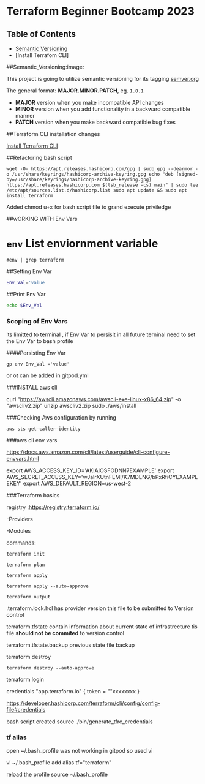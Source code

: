 # Terraform Beginner Bootcamp 2023

## Table of Contents 

- [Semantic Versioning](#semantic-versioning)
- [Install Terrafom CLI]



##Semantic_Versioning:image:

This project is going to utilize semantic versioning for its tagging
[semver.org](https://semver.org/)

The general format:
  **MAJOR.MINOR.PATCH**, eg. `1.0.1`

- **MAJOR** version when you make incompatible API changes
- **MINOR** version when you add functionality in a backward compatible manner
- **PATCH** version when you make backward compatible bug fixes

##Terraform CLI  installation changes

[Install Terraform CLI](https://developer.hashicorp.com/terraform/downloads)


##Refactoring bash script

`wget -O- https://apt.releases.hashicorp.com/gpg | sudo gpg --dearmor -o /usr/share/keyrings/hashicorp-archive-keyring.gpg
echo "deb [signed-by=/usr/share/keyrings/hashicorp-archive-keyring.gpg] https://apt.releases.hashicorp.com $(lsb_release -cs) main" | sudo tee /etc/apt/sources.list.d/hashicorp.list
sudo apt update && sudo apt install terraform`

Added chmod u+x for bash script file to grand execute priviledge

##wORKING WITH Env Vars

# `env`  List enviornment variable

`#env | grep terraform`


##Setting Env Var
```sh
Env_Val='value
```
##Print Env Var

```sh
echo $Env_Val
```

### Scoping of Env Vars

its limitted to terminal , if Env Var to persisit in all future terninal 
need to set the Env Var to bash profile

####Persisting Env Var

```
gp env Env_Val ='value'
```

or ot can be added in gitpod.yml


###INSTALL aws cli

   curl "https://awscli.amazonaws.com/awscli-exe-linux-x86_64.zip" -o "awscliv2.zip"
      unzip awscliv2.zip
      sudo ./aws/install


###Checking Aws configuration by running 

```aws sts get-caller-identity```


###aws cli env vars

https://docs.aws.amazon.com/cli/latest/userguide/cli-configure-envvars.html

export AWS_ACCESS_KEY_ID='AKIAIOSFODNN7EXAMPLE'
export AWS_SECRET_ACCESS_KEY='wJalrXUtnFEMI/K7MDENG/bPxRfiCYEXAMPLEKEY'
export AWS_DEFAULT_REGION=us-west-2



###Terraform basics

registry :https://registry.terraform.io/

-Providers

-Modules


commands:
```
terraform init

terraform plan

terraform apply 

terraform apply --auto-approve

terraform output

```


.terraform.lock.hcl  has provider version this file to be submitted to Version control

terraform.tfstate contain information about current state of infrastrecture 
tis file **should not be commited** to version control

terraform.tfstate.backup  previous state file backup



terraform destroy

`terraform destroy --auto-approve`



terraform login

credentials "app.terraform.io" {
  token = ""xxxxxxxx
}


https://developer.hashicorp.com/terraform/cli/config/config-file#credentials



bash script created 
 source ./bin/generate_tfrc_credentials



### tf alias

open   ~/.bash_profile was not working in gitpod so used vi

 vi  ~/.bash_profile
add  alias tf="terraform"


reload the profile
source ~/.bash_profile